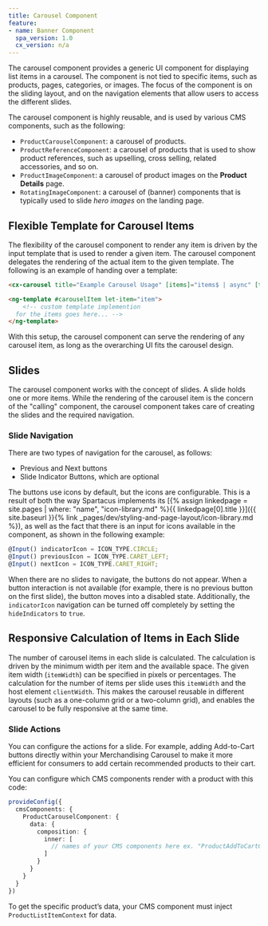 ```yaml
---
title: Carousel Component
feature:
- name: Banner Component
  spa_version: 1.0
  cx_version: n/a
---
```


The carousel component provides a generic UI component for displaying list items in a carousel. The component is not tied to specific items, such as products, pages, categories, or images. The focus of the component is on the sliding layout, and on the navigation elements that allow users to access the different slides.

The carousel component is highly reusable, and is used by various CMS components, such as the following:

- `ProductCarouselComponent`: a carousel of products.
- `ProductReferenceComponent`: a carousel of products that is used to show product references, such as upselling, cross selling, related accessories, and so on.
- `ProductImageComponent`: a carousel of product images on the **Product Details** page.
- `RotatingImageComponent`: a carousel of (banner) components that is typically used to slide _hero images_ on the landing page.

## Flexible Template for Carousel Items

The flexibility of the carousel component to render any item is driven by the input template that is used to render a given item. The carousel component delegates the rendering of the actual item to the given template. The following is an example of handing over a template:

```html
<cx-carousel title="Example Carousel Usage" [items]="items$ | async" [template]="carouselItem"> </cx-carousel>

<ng-template #carouselItem let-item="item">
    <!-- custom template implemention 
  for the items goes here... -->
</ng-template>
```

With this setup, the carousel component can serve the rendering of any carousel item, as long as the overarching UI fits the carousel design.

## Slides

The carousel component works with the concept of slides. A slide holds one or more items. While the rendering of the carousel item is the concern of the "calling" component, the carousel component takes care of creating the slides and the required navigation.

### Slide Navigation

There are two types of navigation for the carousel, as follows:

- Previous and Next buttons
- Slide Indicator Buttons, which are optional

The buttons use icons by default, but the icons are configurable. This is a result of both the way Spartacus implements its [{% assign linkedpage = site.pages | where: "name", "icon-library.md" %}{{ linkedpage[0].title }}]({{ site.baseurl }}{% link _pages/dev/styling-and-page-layout/icon-library.md %}), as well as the fact that there is an input for icons available in the component, as shown in the following example:

```typescript
@Input() indicatorIcon = ICON_TYPE.CIRCLE;
@Input() previousIcon = ICON_TYPE.CARET_LEFT;
@Input() nextIcon = ICON_TYPE.CARET_RIGHT;
```

When there are no slides to navigate, the buttons do not appear. When a button interaction is not available (for example, there is no previous button on the first slide), the button moves into a disabled state. Additionally, the `indicatorIcon` navigation can be turned off completely by setting the `hideIndicators` to `true`.

## Responsive Calculation of Items in Each Slide

The number of carousel items in each slide is calculated. The calculation is driven by the minimum width per item and the available space.
The given item width (`itemWidth`) can be specified in pixels or percentages. The calculation for the number of items per slide uses this `itemWidth` and the host element `clientWidth`. This makes the carousel reusable in different layouts (such as a one-column grid or a two-column grid), and enables the carousel to be fully responsive at the same time.

### Slide Actions

You can configure the actions for a slide. For example, adding Add-to-Cart buttons directly within your Merchandising Carousel to make it more efficient for consumers to add certain recommended products to their cart.

You can configure which CMS components render with a product with this code:

```typescript
provideConfig({
  cmsComponents: {
    ProductCarouselComponent: {
      data: {
        composition: {
          inner: [
            // names of your CMS components here ex. "ProductAddToCartComponent", "ConfigureProductComponent"
          ]
        }
      }
    }
  }
})
```

To get the specific product’s data, your CMS component must inject `ProductListItemContext` for data.